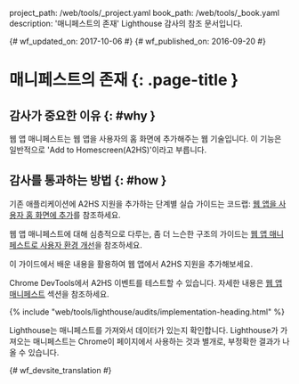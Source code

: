 project_path: /web/tools/_project.yaml
book_path: /web/tools/_book.yaml
description: '매니페스트의 존재' Lighthouse 감사의 참조 문서입니다.

{# wf_updated_on: 2017-10-06 #}
{# wf_published_on: 2016-09-20 #}

# 매니페스트의 존재  {: .page-title }

## 감사가 중요한 이유 {: #why }

웹 앱 매니페스트는 웹 앱을 사용자의 홈 화면에 추가해주는
웹 기술입니다. 이 기능은 일반적으로 'Add to Homescreen(A2HS)'이라고 부릅니다.


## 감사를 통과하는 방법 {: #how }

기존 애플리케이션에 A2HS 지원을 추가하는 단계별 실습 가이드는
코드랩: [웹 앱을
사용자 홈 화면에 추가](https://codelabs.developers.google.com/codelabs/add-to-home-screen)를 참조하세요.

웹 앱 매니페스트에 대해 심층적으로 다루는, 좀 더 느슨한 구조의 가이드는
[웹 앱 매니페스트로 사용자 환경
개선](/web/fundamentals/web-app-manifest)을 참조하세요.

이 가이드에서 배운 내용을 활용하여 웹 앱에서 A2HS 지원을 추가해보세요.


Chrome DevTools에서 A2HS 이벤트를 테스트할 수 있습니다. 자세한 내용은
[웹 앱
매니페스트](/web/tools/chrome-devtools/debug/progressive-web-apps/#manifest) 섹션을 참조하세요.

{% include "web/tools/lighthouse/audits/implementation-heading.html" %}

Lighthouse는 매니페스트를 가져와서 데이터가 있는지 확인합니다. Lighthouse가 가져오는 매니페스트는
Chrome이 페이지에서 사용하는 것과 별개로, 부정확한 결과가 나올 수 있습니다.



{# wf_devsite_translation #}
